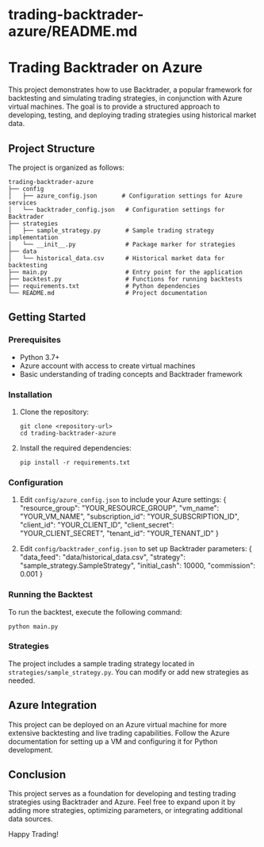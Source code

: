 # trading-backtrader-azure/README.md

# Trading Backtrader on Azure

This project demonstrates how to use Backtrader, a popular framework for backtesting and simulating trading strategies, in conjunction with Azure virtual machines. The goal is to provide a structured approach to developing, testing, and deploying trading strategies using historical market data.

## Project Structure

The project is organized as follows:

```
trading-backtrader-azure
├── config
│   ├── azure_config.json       # Configuration settings for Azure services
│   └── backtrader_config.json   # Configuration settings for Backtrader
├── strategies
│   ├── sample_strategy.py       # Sample trading strategy implementation
│   └── __init__.py              # Package marker for strategies
├── data
│   └── historical_data.csv      # Historical market data for backtesting
├── main.py                      # Entry point for the application
├── backtest.py                  # Functions for running backtests
├── requirements.txt             # Python dependencies
└── README.md                    # Project documentation
```

## Getting Started

### Prerequisites

- Python 3.7+
- Azure account with access to create virtual machines
- Basic understanding of trading concepts and Backtrader framework

### Installation

1. Clone the repository:
   ```
   git clone <repository-url>
   cd trading-backtrader-azure
   ```

2. Install the required dependencies:
   ```
   pip install -r requirements.txt
   ```

### Configuration

1. Edit `config/azure_config.json` to include your Azure settings:
   {
     "resource_group": "YOUR_RESOURCE_GROUP",
     "vm_name": "YOUR_VM_NAME",
     "subscription_id": "YOUR_SUBSCRIPTION_ID",
     "client_id": "YOUR_CLIENT_ID",
     "client_secret": "YOUR_CLIENT_SECRET",
     "tenant_id": "YOUR_TENANT_ID"
   }

2. Edit `config/backtrader_config.json` to set up Backtrader parameters:
   {
     "data_feed": "data/historical_data.csv",
     "strategy": "sample_strategy.SampleStrategy",
     "initial_cash": 10000,
     "commission": 0.001
   }

### Running the Backtest

To run the backtest, execute the following command:
```
python main.py
```

### Strategies

The project includes a sample trading strategy located in `strategies/sample_strategy.py`. You can modify or add new strategies as needed.

## Azure Integration

This project can be deployed on an Azure virtual machine for more extensive backtesting and live trading capabilities. Follow the Azure documentation for setting up a VM and configuring it for Python development.

## Conclusion

This project serves as a foundation for developing and testing trading strategies using Backtrader and Azure. Feel free to expand upon it by adding more strategies, optimizing parameters, or integrating additional data sources.

Happy Trading!